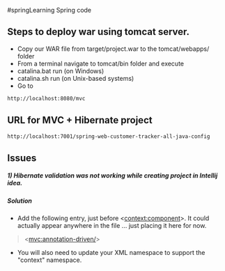 #springLearning
Spring code

## Steps to deploy war using tomcat server.

* Copy our WAR file from target/project.war to the tomcat/webapps/ folder
* From a terminal navigate to tomcat/bin folder and execute
* catalina.bat run (on Windows)
* catalina.sh run (on Unix-based systems)
* Go to 
```sh
http://localhost:8080/mvc
```

## URL for MVC + Hibernate project
```sh
http://localhost:7001/spring-web-customer-tracker-all-java-config
```

## Issues

##### 1) Hibernate validation was not working while creating project in Intellij idea.
##### Solution 
 - Add the following entry, just before <<context:component>>. It could actually appear anywhere in the file ... just placing it here for now.
> <<mvc:annotation-driven/>>
>
 - You will also need to update your XML namespace to support the "context" namespace.

> <beans xmlns="http://www.springframework.org/schema/beans"
	xmlns:xsi="http://www.w3.org/2001/XMLSchema-instance" 
	xmlns:context="http://www.springframework.org/schema/context"
	xmlns:mvc="http://www.springframework.org/schema/mvc"
	xsi:schemaLocation="
		http://www.springframework.org/schema/beans
    	http://www.springframework.org/schema/beans/spring-beans.xsd
    	http://www.springframework.org/schema/context
    	http://www.springframework.org/schema/context/spring-context.xsd
    	http://www.springframework.org/schema/mvc
        http://www.springframework.org/schema/mvc/spring-mvc.xsd">
>